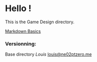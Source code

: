 # Hello !

This is the Game Design directory.

[Markdown Basics](https://help.github.com/articles/markdown-basics/)

### Versionning:
Base directory  *Louis* <louis@ne02ptzero.me>
